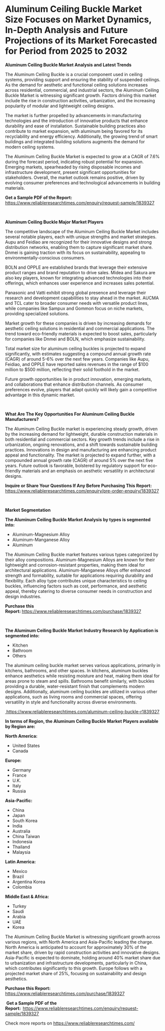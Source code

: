 <p><h1>Aluminum Ceiling Buckle Market Size Focuses on Market Dynamics, In-Depth Analysis and Future Projections of its Market Forecasted for Period from 2025 to 2032</h1></p><p><strong>Aluminum Ceiling Buckle Market Analysis and Latest Trends</strong></p>
<p><p>The Aluminum Ceiling Buckle is a crucial component used in ceiling systems, providing support and ensuring the stability of suspended ceilings. As the demand for aesthetic and functional ceiling solutions increases across residential, commercial, and industrial sectors, the Aluminum Ceiling Buckle Market is witnessing significant growth. Factors driving this market include the rise in construction activities, urbanization, and the increasing popularity of modular and lightweight ceiling designs.</p><p>The market is further propelled by advancements in manufacturing technologies and the introduction of innovative products that enhance durability and ease of installation. Sustainable building practices also contribute to market expansion, with aluminum being favored for its recyclability and energy efficiency. Additionally, the growing trend of smart buildings and integrated building solutions augments the demand for modern ceiling systems.</p><p>The Aluminum Ceiling Buckle Market is expected to grow at a CAGR of 7.6% during the forecast period, indicating robust potential for expansion. Emerging markets, spearheaded by rising disposable incomes and infrastructure development, present significant opportunities for stakeholders. Overall, the market outlook remains positive, driven by evolving consumer preferences and technological advancements in building materials.</p></p>
<p><strong>Get a Sample PDF of the Report:&nbsp;</strong> <a href="https://www.reliableresearchtimes.com/enquiry/request-sample/1839327?utm_campaign=3219&utm_medium=2&utm_source=Github&utm_content=ia&utm_term=05042025&utm_id=aluminum-ceiling-buckle">https://www.reliableresearchtimes.com/enquiry/request-sample/1839327</a></p>
<p>&nbsp;</p>
<p><strong>Aluminum Ceiling Buckle Major Market Players</strong></p>
<p><p>The competitive landscape of the Aluminum Ceiling Buckle Market includes several notable players, each with unique strengths and market strategies. Aupu and Feidiao are recognized for their innovative designs and strong distribution networks, enabling them to capture significant market share. Dnmei is gaining traction with its focus on sustainability, appealing to environmentally-conscious consumers.</p><p>BOLN and OPPLE are established brands that leverage their extensive product ranges and brand reputation to drive sales. Midea and Sakura are also key players, known for integrating advanced technologies into their offerings, which enhances user experience and increases sales potential. </p><p>Panasonic and Vatti exhibit strong global presence and leverage their research and development capabilities to stay ahead in the market. AUCMA and TCL cater to broader consumer needs with versatile product lines, while companies like Sampux and Gommon focus on niche markets, providing specialized solutions.</p><p>Market growth for these companies is driven by increasing demands for aesthetic ceiling solutions in residential and commercial applications. The trend toward eco-friendly materials is expected to boost sales, particularly for companies like Dnmei and BOLN, which emphasize sustainability. </p><p>Total market size for aluminum ceiling buckles is projected to expand significantly, with estimates suggesting a compound annual growth rate (CAGR) of around 5-6% over the next few years. Companies like Aupu, Feidiao, and OPPLE have reported sales revenues in the range of $100 million to $500 million, reflecting their solid foothold in the market.</p><p>Future growth opportunities lie in product innovation, emerging markets, and collaborations that enhance distribution channels. As consumer preferences evolve, players that adapt quickly will likely gain a competitive advantage in this dynamic market.</p></p>
<p>&nbsp;</p>
<p><strong>What Are The Key Opportunities For Aluminum Ceiling Buckle Manufacturers?</strong></p>
<p><p>The Aluminum Ceiling Buckle market is experiencing steady growth, driven by the increasing demand for lightweight, durable construction materials in both residential and commercial sectors. Key growth trends include a rise in urbanization, ongoing renovations, and a shift towards sustainable building practices. Innovations in design and manufacturing are enhancing product appeal and functionality. The market is projected to expand further, with a compounded annual growth rate (CAGR) of around 5% over the next five years. Future outlook is favorable, bolstered by regulatory support for eco-friendly materials and an emphasis on aesthetic versatility in architectural designs.</p></p>
<p><strong>Inquire or Share Your Questions If Any Before Purchasing This Report:</strong> <a href="https://www.reliableresearchtimes.com/enquiry/pre-order-enquiry/1839327?utm_campaign=3219&utm_medium=2&utm_source=Github&utm_content=ia&utm_term=05042025&utm_id=aluminum-ceiling-buckle">https://www.reliableresearchtimes.com/enquiry/pre-order-enquiry/1839327</a></p>
<p>&nbsp;</p>
<p><strong>Market Segmentation</strong></p>
<p><strong>The Aluminum Ceiling Buckle Market Analysis by types is segmented into:</strong></p>
<p><ul><li>Aluminum-Magnesium Alloy</li><li>Aluminum-Manganese Alloy</li><li>Aluminum</li></ul></p>
<p><p>The Aluminum Ceiling Buckle market features various types categorized by their alloy compositions. Aluminum-Magnesium Alloys are known for their lightweight and corrosion-resistant properties, making them ideal for architectural applications. Aluminum-Manganese Alloys offer enhanced strength and formability, suitable for applications requiring durability and flexibility. Each alloy type contributes unique characteristics to ceiling buckles, influencing factors such as cost, performance, and aesthetic appeal, thereby catering to diverse consumer needs in construction and design industries.</p></p>
<p><strong>Purchase this Report:&nbsp;</strong><a href="https://www.reliableresearchtimes.com/purchase/1839327?utm_campaign=3219&utm_medium=2&utm_source=Github&utm_content=ia&utm_term=05042025&utm_id=aluminum-ceiling-buckle">https://www.reliableresearchtimes.com/purchase/1839327</a></p>
<p>&nbsp;</p>
<p><strong>The Aluminum Ceiling Buckle Market Industry Research by Application is segmented into:</strong></p>
<p><ul><li>Kitchen</li><li>Bathroom</li><li>Others</li></ul></p>
<p><p>The aluminum ceiling buckle market serves various applications, primarily in kitchens, bathrooms, and other spaces. In kitchens, aluminum buckles enhance aesthetics while resisting moisture and heat, making them ideal for areas prone to steam and spills. Bathrooms benefit similarly, with buckles providing a durable, water-resistant finish that complements modern designs. Additionally, aluminum ceiling buckles are utilized in various other applications, such as living rooms and commercial spaces, offering versatility in style and functionality across diverse environments.</p></p>
<p><a href="https://www.reliableresearchtimes.com/aluminum-ceiling-buckle-r1839327?utm_campaign=3219&utm_medium=2&utm_source=Github&utm_content=ia&utm_term=05042025&utm_id=aluminum-ceiling-buckle">&nbsp;https://www.reliableresearchtimes.com/aluminum-ceiling-buckle-r1839327</a></p>
<p><strong>In terms of Region, the Aluminum Ceiling Buckle Market Players available by Region are:</strong></p>
<p>
    <p> <strong> North America: </strong>
        <ul>
            <li>United States</li>
            <li>Canada</li>
        </ul>
        </p> 
    <p> <strong> Europe: </strong>
        <ul>
            <li>Germany</li>
            <li>France</li>
            <li>U.K.</li>
            <li>Italy</li>
            <li>Russia</li>
        </ul>
        </p> 
    <p> <strong> Asia-Pacific: </strong>
        <ul>
            <li>China</li>
            <li>Japan</li>
            <li>South Korea</li>
            <li>India</li>
            <li>Australia</li>
            <li>China Taiwan</li>
            <li>Indonesia</li>
            <li>Thailand</li>
            <li>Malaysia</li>
        </ul>
        </p> 
    <p> <strong> Latin America: </strong>
        <ul>
            <li>Mexico</li>
            <li>Brazil</li>
            <li>Argentina Korea</li>
            <li>Colombia</li>
        </ul>
        </p> 
    <p> <strong> Middle East & Africa: </strong>
        <ul>
            <li>Turkey</li>
            <li>Saudi</li>
            <li>Arabia</li>
            <li>UAE</li>
            <li>Korea</li>
        </ul>
    </p>
    </p>
<p><p>The Aluminum Ceiling Buckle Market is witnessing significant growth across various regions, with North America and Asia-Pacific leading the charge. North America is anticipated to account for approximately 30% of the market share, driven by rapid construction activities and innovative designs. Asia-Pacific is expected to dominate, holding around 40% market share due to urbanization and infrastructure developments, particularly in China, which contributes significantly to this growth. Europe follows with a projected market share of 25%, focusing on sustainability and design aesthetics.</p></p>
<p><strong>Purchase this Report: </strong><a href="https://www.reliableresearchtimes.com/purchase/1839327?utm_campaign=3219&utm_medium=2&utm_source=Github&utm_content=ia&utm_term=05042025&utm_id=aluminum-ceiling-buckle">https://www.reliableresearchtimes.com/purchase/1839327</a></p>
<p>&nbsp;<strong>Get a Sample PDF of the Report:&nbsp;&nbsp;</strong><a href="https://www.reliableresearchtimes.com/enquiry/request-sample/1839327?utm_campaign=3219&utm_medium=2&utm_source=Github&utm_content=ia&utm_term=05042025&utm_id=aluminum-ceiling-buckle">https://www.reliableresearchtimes.com/enquiry/request-sample/1839327</a></p>
<p><strong></strong></p>
<p>Check more reports on <a href="https://www.reliableresearchtimes.com/?utm_campaign=3219&utm_medium=2&utm_source=Github&utm_content=ia&utm_term=05042025&utm_id=aluminum-ceiling-buckle">https://www.reliableresearchtimes.com/</a></p>